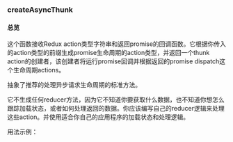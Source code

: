 ### createAsyncThunk

#### 总览

这个函数接收Redux action类型字符串和返回promise的回调函数。它根据你传入的action类型的前缀生成promise生命周期的action类型，并返回一个thunk action的创建者，该创建者将运行promise回调并根据返回的promise dispatch这个生命周期actions。

抽象了推荐的处理异步请求生命周期的标准方法。

它不生成任何reducer方法，因为它不知道你要获取什么数据，也不知道你想怎么跟踪加载状态，或者如何处理返回的数据。你应该编写自己的reducer逻辑来处理这些action。并使用适合你自己的应用程序的加载状态和处理逻辑。

用法示例：